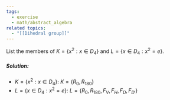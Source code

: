 ```yaml
---
tags:
  - exercise
  - math/abstract_algebra
related topics:
  - "[[Dihedral group]]"
---
```

List the members of $K = \{x^2 : x \in D_4\}$ and $L = \{x \in D_4 : x^2 = e\}$.
##### Solution:
- $K = \{x^2 : x \in D_4\}$:
	$K=\{R_0,R_{180}\}$
- $L = \{x \in D_4 : x^2 = e\}$:
	$L = \{R_0,R_{180},F_V,F_H,F_D,F_{D'}\}$
